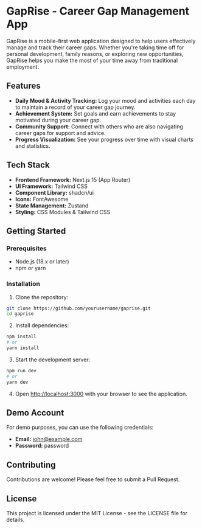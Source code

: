 # GapRise - Career Gap Management App

GapRise is a mobile-first web application designed to help users effectively manage and track their career gaps. Whether you're taking time off for personal development, family reasons, or exploring new opportunities, GapRise helps you make the most of your time away from traditional employment.

## Features

- **Daily Mood & Activity Tracking:** Log your mood and activities each day to maintain a record of your career gap journey.
- **Achievement System:** Set goals and earn achievements to stay motivated during your career gap.
- **Community Support:** Connect with others who are also navigating career gaps for support and advice.
- **Progress Visualization:** See your progress over time with visual charts and statistics.

## Tech Stack

- **Frontend Framework:** Next.js 15 (App Router)
- **UI Framework:** Tailwind CSS
- **Component Library:** shadcn/ui
- **Icons:** FontAwesome
- **State Management:** Zustand
- **Styling:** CSS Modules & Tailwind CSS

## Getting Started

### Prerequisites

- Node.js (18.x or later)
- npm or yarn

### Installation

1. Clone the repository:

```bash
git clone https://github.com/yourusername/gaprise.git
cd gaprise
```

2. Install dependencies:

```bash
npm install
# or
yarn install
```

3. Start the development server:

```bash
npm run dev
# or
yarn dev
```

4. Open [http://localhost:3000](http://localhost:3000) with your browser to see the application.

## Demo Account

For demo purposes, you can use the following credentials:

- **Email:** john@example.com
- **Password:** password

## Contributing

Contributions are welcome! Please feel free to submit a Pull Request.

## License

This project is licensed under the MIT License - see the LICENSE file for details.
